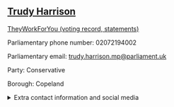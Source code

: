 ## <a href="https://members.parliament.uk/member/4593/contact">Trudy Harrison</a>

<a href="https://www.theyworkforyou.com/mp/25600/trudy_harrison/copeland">TheyWorkForYou (voting record, statements)</a> 

Parliamentary phone number: 02072194002 

Parliamentary email: trudy.harrison.mp@parliament.uk 

Party: Conservative 

Borough: Copeland 

<details><summary>Extra contact information and social media</summary> 
<li>Website: https://www.trudyharrison.co.uk/</li>
<li>Twitter:</li>
<li>Constituency office phone number: 01229718333</li>
<li>Constituency office email:</li>
<li>Facebook:</li>
<li>Instagram:</li>
<li>Youtube:</li>
<li>Linkedin:</li>
<li>Government department phone number:</li>
<li>Government department email:</li>
<li>Threads:</li>
<li>Party office phone number:</li>
<li>Party office email:</li>
<li>Tiktok:</li>
</details>